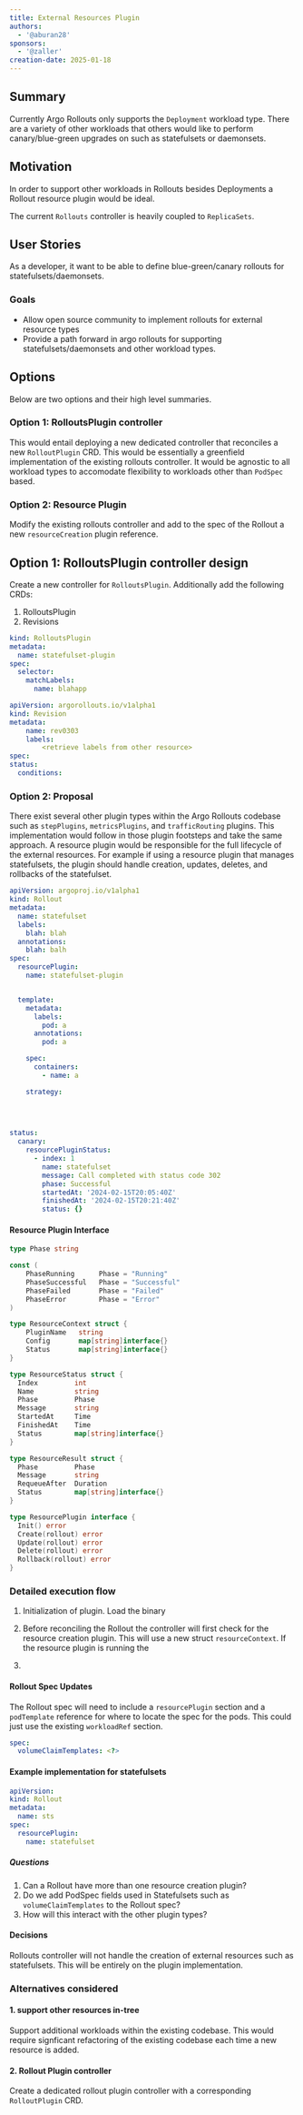 ```yaml
---
title: External Resources Plugin
authors:
  - '@aburan28'
sponsors:
  - '@zaller'
creation-date: 2025-01-18
---
```


## Summary

Currently Argo Rollouts only supports the `Deployment` workload type. There are a variety of other workloads that others would like to perform canary/blue-green upgrades on such as statefulsets or daemonsets. 


## Motivation  
In order to support other workloads in Rollouts besides Deployments a Rollout resource plugin would be ideal. 

The current `Rollouts` controller is heavily coupled to `ReplicaSets`. 

## User Stories
As a developer, it want to be able to define blue-green/canary rollouts for statefulsets/daemonsets. 

### Goals
- Allow open source community to implement rollouts for external resource types 
- Provide a path forward in argo rollouts for supporting statefulsets/daemonsets and other workload types. 


## Options
Below are two options and their high level summaries. 
### Option 1: RolloutsPlugin controller 
This would entail deploying a new dedicated controller that reconciles a new `RolloutPlugin` CRD. This would be essentially a greenfield implementation of the existing rollouts controller. It would be agnostic to all workload types to accomodate flexibility to workloads other than `PodSpec` based. 


### Option 2: Resource Plugin
Modify the existing rollouts controller and add to the spec of the Rollout a new `resourceCreation` plugin reference. 

## Option 1: RolloutsPlugin controller design  

Create a new controller for `RolloutsPlugin`.
Additionally add the following CRDs:
1. RolloutsPlugin
2. Revisions


```yaml
kind: RolloutsPlugin
metadata:
  name: statefulset-plugin
spec:
  selector:
    matchLabels:
      name: blahapp
```


```yaml
apiVersion: argorollouts.io/v1alpha1
kind: Revision
metadata:
  	name: rev0303
	labels:
		<retrieve labels from other resource>
spec:
status:
  conditions:

```








### Option 2: Proposal
There exist several other plugin types within the Argo Rollouts codebase such as `stepPlugins`, `metricsPlugins`, and `trafficRouting` plugins. 
This implementation would follow in those plugin footsteps and take the same approach. 
A resource plugin would be responsible for the full lifecycle of the external resources. For example if using a resource plugin that manages statefulsets, the plugin should handle creation, updates, deletes, and rollbacks of the statefulset. 


```yaml
apiVersion: argoproj.io/v1alpha1
kind: Rollout
metadata:
  name: statefulset
  labels:
    blah: blah
  annotations:
    blah: balh
spec:
  resourcePlugin:
    name: statefulset-plugin


  template:
    metadata:
      labels:
        pod: a
      annotations:
        pod: a

    spec:
      containers:
        - name: a

    strategy:
      
      


```


```yaml

status:
  canary:
    resourcePluginStatus:
      - index: 1
        name: statefulset
        message: Call completed with status code 302
        phase: Successful
        startedAt: '2024-02-15T20:05:40Z'
        finishedAt: '2024-02-15T20:21:40Z'
        status: {}
```



#### Resource Plugin Interface

```go
type Phase string

const (
	PhaseRunning      Phase = "Running"
	PhaseSuccessful   Phase = "Successful"
	PhaseFailed       Phase = "Failed"
	PhaseError        Phase = "Error"
)

type ResourceContext struct {
	PluginName   string
	Config       map[string]interface{}
	Status       map[string]interface{}
}

type ResourceStatus struct {
  Index         int
  Name          string
  Phase         Phase
  Message       string
  StartedAt     Time
  FinishedAt    Time
  Status        map[string]interface{}
}

type ResourceResult struct {
  Phase         Phase
  Message       string
  RequeueAfter  Duration
  Status        map[string]interface{}
}

type ResourcePlugin interface {
  Init() error
  Create(rollout) error 
  Update(rollout) error
  Delete(rollout) error
  Rollback(rollout) error
}

```


### Detailed execution flow

1. Initialization of plugin. Load the binary


2. Before reconciling the Rollout the controller will first check for the resource creation plugin. This will use a new struct `resourceContext`. If the resource plugin is running the 



3. 



#### Rollout Spec Updates

The Rollout spec will need to include a `resourcePlugin` section and a `podTemplate` reference for where to locate the spec for the pods. This could just use the existing `workloadRef` section.

```yaml
spec:
  volumeClaimTemplates: <?>

```

#### Example implementation for statefulsets

```yaml
apiVersion: 
kind: Rollout
metadata:
  name: sts
spec:
  resourcePlugin:
    name: statefulset

```

##### Questions
1. Can a Rollout have more than one resource creation plugin?
2. Do we add PodSpec fields used in Statefulsets such as `volumeClaimTemplates` to the Rollout spec?
3. How will this interact with the other plugin types?



#### Decisions
Rollouts controller will not handle the creation of external resources such as statefulsets. This will be entirely on the plugin implementation. 



### Alternatives considered

#### 1. support other resources in-tree
Support additional workloads within the existing codebase. This would require signficant refactoring of the existing codebase each time a new resource is added. 


#### 2. Rollout Plugin controller 
Create a dedicated rollout plugin controller with a corresponding `RolloutPlugin` CRD. 
